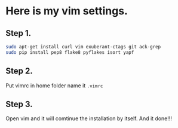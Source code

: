 # Here is my vim settings.


## Step 1.

```bash
sudo apt-get install curl vim exuberant-ctags git ack-grep
sudo pip install pep8 flake8 pyflakes isort yapf
```

## Step 2.

Put vimrc in home folder  name it `.vimrc`

## Step 3.

Open vim and it will comtinue the installation by itself.
And it done!!!

